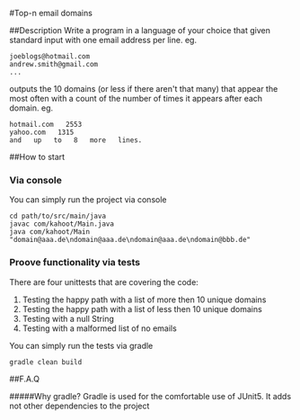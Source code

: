 #Top-n email domains

##Description
Write   a   program   in   a   language   of   your   choice   that   given   standard   input   with   one   email   address   per   line. eg.
```
joeblogs@hotmail.com
andrew.smith@gmail.com       
...
```
outputs   the   10   domains   (or   less   if   there   aren't   that   many)   that   appear   the   most   often   with   a   count   of   the number   of   times   it   appears   after   each   domain.   eg.
```
hotmail.com   2553
yahoo.com   1315
and   up   to   8   more   lines.
```
##How to start

### Via console
You can simply run the project via console
```
cd path/to/src/main/java
javac com/kahoot/Main.java
java com/kahoot/Main "domain@aaa.de\ndomain@aaa.de\ndomain@aaa.de\ndomain@bbb.de"
```
### Proove functionality via tests

There are four unittests that are covering the code:
 1. Testing the happy path with a list of more then 10 unique domains
 2. Testing the happy path with a list of less then 10 unique domains
 3. Testing with a null String
 4. Testing with a malformed list of no emails
  
You can simply run the tests via gradle
```
gradle clean build
```

##F.A.Q

#####Why gradle?
Gradle is used for the comfortable use of JUnit5. It adds not other dependencies to the project